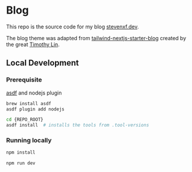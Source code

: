 # Blog

This repo is the source code for my blog [stevenxf.dev](https://stevenxf.dev).

The blog theme was adapted from
[tailwind-nextjs-starter-blog](https://github.com/timlrx/tailwind-nextjs-starter-blog)
created by the great [Timothy Lin](https://www.linkedin.com/in/timlrx).

## Local Development

### Prerequisite

[asdf](https://github.com/asdf-vm/asdf) and nodejs plugin

```bash
brew install asdf
asdf plugin add nodejs

cd {REPO_ROOT}
asdf install  # installs the tools from .tool-versions
```

### Running locally

```bash
npm install

npm run dev
```
